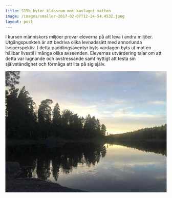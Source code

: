 ```yaml
---
title: S15b byter klassrum mot kavlugnt vatten
image: /images/smaller-2017-02-07T12-24-54.453Z.jpeg
layout: post
---
```


I kursen människors miljöer provar eleverna på att leva i andra miljöer. Utgångspunkten är att bedriva olika levnadssätt med annorlunda livsperspektiv. I detta paddlingsäventyr byts vardagen byts ut mot en hållbar livsstil i många olika avseenden. Elevernas utvärdering talar om att detta var lugnande och avstressande samt nyttigt att testa sin självständighet och förmåga att lita på sig själv.

![Kavlugnt vatten](/images/smaller-2017-02-07T12-27-49.302Z.jpeg)

